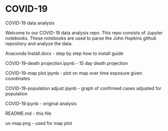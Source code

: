 # COVID-19
COVID-19 data analysis

Welcome to our COVID-19 data analysis repo. This repo consists of Jupyter notebooks.
These notebooks are used to parse the John Hopkins github repository and analyze the
data. 

Anaconda Install.docx                   - step by step how to install guide

COVID-19-death projection.ipynb	        - 15 day death projection

COVID-19-map plot.ipynb                 - plot on map over time exposure given coordinates

COVID-19-population adjust.ipynb        - graph of confirmed cases adjusted for population

COVID-19.ipynb	                        - original analysis

README.md	                              - this file

us-map.png	                            - used for map plot


